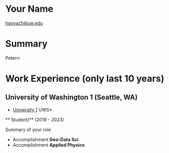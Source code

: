 # Your Name

haoyaz5@uw.edu

# Summary

Peterrr

# Work Experience (only last 10 years)

## University of Washington 1 (Seattle, WA)

* [University 1][] UWS*

** Student)** (2019 - 2023)

Summary of your role

- Accomplishment **Geo-Data Sci**.
- Accomplishment **Applied Physics**



[University 1]: http://www.univ1.edu